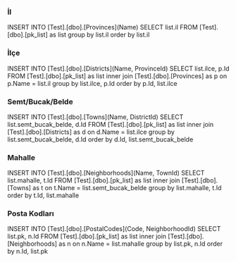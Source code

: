 <h3>İl</h3>
INSERT INTO [Test].[dbo].[Provinces](Name)
SELECT list.il
FROM [Test].[dbo].[pk_list] as list group by list.il order by list.il

<h3>İlçe</h3>
INSERT INTO [Test].[dbo].[Districts](Name, ProvinceId)
SELECT list.ilce, p.Id
FROM [Test].[dbo].[pk_list] as list
inner join [Test].[dbo].[Provinces] as p on p.Name = list.il
group by list.ilce, p.Id order by p.Id, list.ilce

<h3>Semt/Bucak/Belde</h3>
INSERT INTO [Test].[dbo].[Towns](Name, DistrictId)
SELECT list.semt_bucak_belde, d.Id
FROM [Test].[dbo].[pk_list] as list
inner join [Test].[dbo].[Districts] as d on d.Name = list.ilce
group by list.semt_bucak_belde, d.Id order by d.Id, list.semt_bucak_belde

<h3>Mahalle</h3>
INSERT INTO [Test].[dbo].[Neighborhoods](Name, TownId)
SELECT list.mahalle, t.Id
FROM [Test].[dbo].[pk_list] as list
inner join [Test].[dbo].[Towns] as t on t.Name = list.semt_bucak_belde
group by list.mahalle, t.Id order by t.Id, list.mahalle

<h3>Posta Kodları</h3>
INSERT INTO [Test].[dbo].[PostalCodes](Code, NeighborhoodId)
SELECT list.pk, n.Id
FROM [Test].[dbo].[pk_list] as list
inner join [Test].[dbo].[Neighborhoods] as n on n.Name = list.mahalle
group by list.pk, n.Id order by n.Id, list.pk
